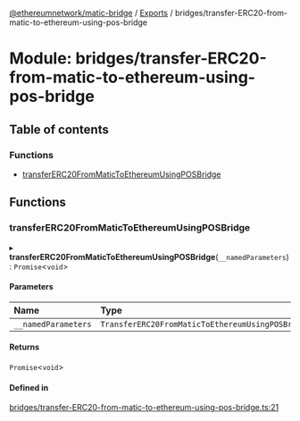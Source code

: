 [@ethereumnetwork/matic-bridge](../README.md) / [Exports](../modules.md) / bridges/transfer-ERC20-from-matic-to-ethereum-using-pos-bridge

# Module: bridges/transfer-ERC20-from-matic-to-ethereum-using-pos-bridge

## Table of contents

### Functions

- [transferERC20FromMaticToEthereumUsingPOSBridge](bridges_transfer_ERC20_from_matic_to_ethereum_using_pos_bridge.md#transfererc20frommatictoethereumusingposbridge)

## Functions

### transferERC20FromMaticToEthereumUsingPOSBridge

▸ **transferERC20FromMaticToEthereumUsingPOSBridge**(`__namedParameters`): `Promise`<`void`\>

#### Parameters

| Name | Type |
| :------ | :------ |
| `__namedParameters` | `TransferERC20FromMaticToEthereumUsingPOSBridge` |

#### Returns

`Promise`<`void`\>

#### Defined in

[bridges/transfer-ERC20-from-matic-to-ethereum-using-pos-bridge.ts:21](https://github.com/KedziaPawel/matic-bridge/blob/fd8576e/src/bridges/transfer-ERC20-from-matic-to-ethereum-using-pos-bridge.ts#L21)
